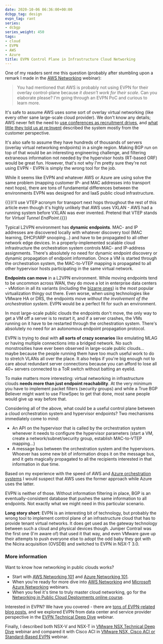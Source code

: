 ```yaml
---
date: 2020-10-06 06:36:00+00:00
dcbgp_tag: design
evpn_tag: rant
series:
- dcbgp
series_weight: 450
tags:
- cloud
- EVPN
- AWS
- Azure
title: EVPN Control Plane in Infrastructure Cloud Networking
---
```

One of my readers sent me this question (probably after stumbling upon a remark I made in the [AWS Networking](https://www.ipspace.net/Amazon_Web_Services_Networking) webinar):

> You had mentioned that AWS is probably not using EVPN for their overlay control-plane because _it doesn't work for their scale_. Can you elaborate please? I'm going through an EVPN PoC and curious to learn more.

It's safe to assume AWS uses some sort of overlay virtual networking (like every other sane large-scale cloud provider). We don't know any details; AWS never felt the need to [use conferences as recruitment drives](/2018/03/before-commenting-on-someone-mentioning.html), and [what little they told us at re:Invent](/2018/10/figuring-out-aws-networking.html) described the system mostly from the customer perspective.
<!--more-->
It's also safe to assume they have hundreds of thousands of servers (overlay virtual networking endpoints) in a single region. Making BGP run on top of that would be an interesting engineering challenge, and filtering extraneous information not needed by the hypervisor hosts (RT-based ORF) would be great fun. However, that's not why I'm pretty sure they're not using EVPN - EVPN is simply the wrong tool for the job.

While it seems like EVPN and whatever AWS or Azure are using solve the same problem (mapping customer IP- and MAC addresses into transport next hops), there are tons of fundamental differences between the environments EVPN was designed for and IaaS public cloud infrastructure.

{{<note note>}}I'll use VTEP acronym for transport next hops throughout the rest of this article even though it's highly unlikely that AWS uses VXLAN - AWS had a running system before VXLAN was ever invented. Pretend that VTEP stands for _Virtual Tunnel EndPoint_.{{</note>}}

Typical L2VPN environment has **dynamic endpoints**. MAC- and IP addresses are discovered locally with whatever discovery tool (MAC learning, DHCP/ARP snooping...) and have to be propagated to all other network edge devices. In a properly-implemented scalable cloud infrastructure the orchestration system controls MAC- and IP-address assignments. There's absolutely no need for dynamic endpoint discovery or dynamic propagation of endpoint information. Once a VM is started through the orchestration system, the MAC-to-VTEP mapping is propagated to all other hypervisor hosts participating in the same virtual network.

**Endpoints can move** in a L2VPN environment. While moving endpoints tend to be uncommon across WAN, they do move a lot in enterprise data centers - vMotion in all its variants (including the [bizarre ones](/2015/02/before-talking-about-vmotion-across.html)) is the most popular virtualization thingy out there. Even worse, when using technologies like VMware HA or DRS, the endpoints move _without the involvement of the orchestration system_. EVPN would be a perfect fit for such an environment. 

In most large-scale public clouds the endpoints don't move, the only way to get a VM off a server is to restart it, and if a server crashes, the VMs running on it have to be restarted through the orchestration system. There's absolutely no need for an autonomous endpoint propagation protocol.

EVPN is trying to deal with **all sorts of crazy scenarios** like emulating MLAG or having multiple connections into a bridged network. No such monstrosities have ever been observed in large-scale public clouds... maybe because the people running them have too much useful work to do to stretch VLANs all over the place. It also helps if you're big enough not to care about redundant server connections because you can afford to lose all 40+ servers connected to a ToR switch without batting an eyelid.

To make matters more interesting: virtual networking in infrastructure clouds **needs more than just endpoint reachability**. At the very minimum you have to implement packet filters (security groups) and while a True BGP Believer might want to use FlowSpec to get that done, most sane people would give up way before that.

Considering all of the above, what could be a useful control plane between a cloud orchestration system and hypervisor endpoints? Two mechanisms immediately come to mind:

* An API on the hypervisor that is called by the orchestration system whenever it needs to configure the hypervisor parameters (start a VM, create a network/subnet/security group, establish MAC-to-VTEP mapping...)
* A message bus between the orchestration system and the hypervisors. Whoever has some new bit of information drops it on the message bus, and it gets magically propagated to all the recipients interested in that information in due time.

Based on my experience with the speed of AWS and [Azure orchestration systems](/2019/06/how-microsoft-azure-orchestration.html) I would suspect that AWS uses the former approach while Azure uses the latter.

EVPN is neither of those. Without information filtering in place, BGP is an eventually-consistent database that pushes the same information to all endpoints. Not exactly what we might need in this particular scenario.

**Long story short**: EVPN is an interesting bit of technology, but probably the wrong tool to implement control plane of an infrastructure cloud that has to provide tenant virtual networks. It does get used as the gateway technology between such a cloud and physical devices though. Juniper Contrail was the first one (I'm aware of) that used it that way, and even VMware gave up their attempts to push everyone else to adopt the  odd baby they got with the Nicira acquisition (OVSDB) and switched to EVPN in NSX-T 3.0.

### More information

Want to know how networking in public clouds works? 

* Start with [AWS Networking 101](/2020/05/aws-networking-101.html) and [Azure Networking 101](/2020/05/azure-networking-101.html).
* When you're ready for more dive into [AWS Networking](https://www.ipspace.net/Amazon_Web_Services_Networking) and [Microsoft Azure Networking](https://www.ipspace.net/Microsoft_Azure_Networking) webinars.
* When you feel it's time to truly master cloud networking, go for the [Networking in Public Cloud Deployments online course](https://www.ipspace.net/PubCloud/).

Interested in EVPN? We have you covered - there are [tons of EVPN-related blog posts](/tag/evpn.html), and we explored EVPN from data center and service provider perspective in the [EVPN Technical Deep Dive](https://www.ipspace.net/EVPN_Technical_Deep_Dive) webinar.

Finally, I described both NSX-V and NSX-T in [VMware NSX Technical Deep Dive](https://www.ipspace.net/VMware_NSX_Technical_Deep_Dive) webinar and compared it with Cisco ACI in [VMware NSX, Cisco ACI or Standard-Based EVPN](https://www.ipspace.net/VMware_NSX,_Cisco_ACI_or_Standard-Based_EVPN) webinar.